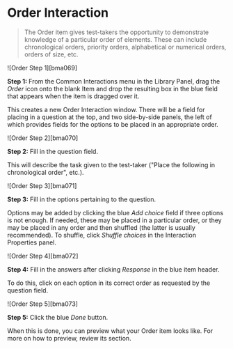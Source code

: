 # Order Interaction

>The Order item gives test-takers the opportunity to demonstrate knowledge of a particular order of elements. These can include chronological orders, priority orders, alphabetical or numerical orders, orders of size, etc.

![Order Step 1][bma069]

**Step 1:** From the Common Interactions menu in the Library Panel, drag the *Order* icon onto the blank Item and drop the resulting box in the blue field that appears when the item is dragged over it.

This creates a new Order Interaction window. There will be a field for placing in a question at the top, and two side-by-side panels, the left of which provides fields for the options to be placed in an appropriate order.

![Order Step 2][bma070]

**Step 2:** Fill in the question field. 

This will describe the task given to the test-taker ("Place the following in chronological order", etc.).

![Order Step 3][bma071]

**Step 3:** Fill in the options pertaining to the question.

Options may be added by clicking the blue *Add choice* field if three options is not enough. If needed, these may be placed in a particular order, or they may be placed in any order and then shuffled (the latter is usually recommended). To shuffle, click *Shuffle choices* in the Interaction Properties panel.

![Order Step 4][bma072]

**Step 4:** Fill in the answers after clicking *Response* in the blue item header.

To do this, click on each option in its correct order as requested by the question field.

![Order Step 5][bma073]

**Step 5:** Click the blue *Done* button.

When this is done, you can preview what your Order item looks like. For more on how to preview, review its section.
